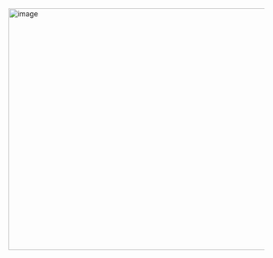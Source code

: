<img width="759" height="475" alt="image" src="https://github.com/user-attachments/assets/17d5ba8f-af5e-484f-ad66-2ef9eea83955" />
